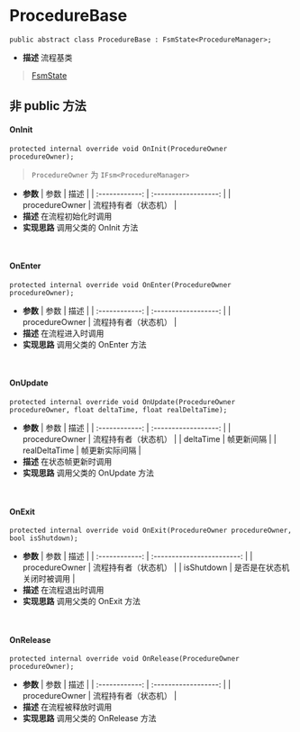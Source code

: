 # ProcedureBase
```
public abstract class ProcedureBase : FsmState<ProcedureManager>;
```
- **描述**
    流程基类
> [FsmState](../Fsm/FsmState.md)

## 非 public 方法
#### OnInit
```
protected internal override void OnInit(ProcedureOwner procedureOwner);
```
> ```ProcedureOwner``` 为 ```IFsm<ProcedureManager>```
- **参数**
    |      参数      |         描述         |
    | :------------: | :------------------: |
    | procedureOwner | 流程持有者（状态机） |
- **描述**
    在流程初始化时调用
- **实现思路**
    调用父类的 OnInit 方法
<br>

#### OnEnter
```
protected internal override void OnEnter(ProcedureOwner procedureOwner);
```
- **参数**
    |      参数      |         描述         |
    | :------------: | :------------------: |
    | procedureOwner | 流程持有者（状态机） |
- **描述**
    在流程进入时调用
- **实现思路**
    调用父类的 OnEnter 方法
<br>

#### OnUpdate
```
protected internal override void OnUpdate(ProcedureOwner procedureOwner, float deltaTime, float realDeltaTime);
```
- **参数**
    |      参数      |         描述         |
    | :------------: | :------------------: |
    | procedureOwner | 流程持有者（状态机） |
    |   deltaTime    |      帧更新间隔      |
    | realDeltaTime  |    帧更新实际间隔    |
- **描述**
    在状态帧更新时调用
- **实现思路**
    调用父类的 OnUpdate 方法
<br>

#### OnExit
```
protected internal override void OnExit(ProcedureOwner procedureOwner, bool isShutdown);
```
- **参数**
    |      参数      |            描述            |
    | :------------: | :------------------------: |
    | procedureOwner |    流程持有者（状态机）    |
    |   isShutdown   | 是否是在状态机关闭时被调用 |
- **描述**
    在流程退出时调用
- **实现思路**
    调用父类的 OnExit 方法
<br>

#### OnRelease
```
protected internal override void OnRelease(ProcedureOwner procedureOwner);
```
- **参数**
    |      参数      |         描述         |
    | :------------: | :------------------: |
    | procedureOwner | 流程持有者（状态机） |
- **描述**
    在流程被释放时调用
- **实现思路**
    调用父类的 OnRelease 方法
<br>